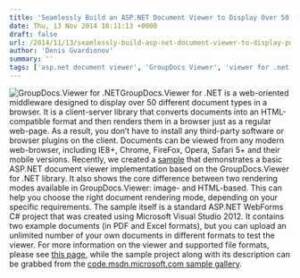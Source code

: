 ```yaml
---
title: 'Seamlessly Build an ASP.NET Document Viewer to Display Over 50 Types of Documents, Including PDF, Microsoft Word and Excel'
date: Thu, 13 Nov 2014 18:11:13 +0000
draft: false
url: /2014/11/13/seamlessly-build-asp-net-document-viewer-to-display-pdf-microsoft-word-and-excel/
author: 'Denis Gvardionov'
summary: ''
tags: ['asp.net document viewer', 'GroupDocs Viewer', 'viewer for .net library', 'zArchive']
---
```


![GroupDocs.Viewer for .NET](https://blog.groupdocs.com/wp-content/uploads/sites/4/2014/04/GD_VWR_NETIcon_114.png)GroupDocs.Viewer for .NET is a web-oriented middleware designed to display over 50 different document types in a browser. It is a client-server library that converts documents into an HTML-compatible format and then renders them in a browser just as a regular web-page. As a result, you don’t have to install any third-party software or browser plugins on the client. Documents can be viewed from any modern web-browser, including IE8+, Chrome, FireFox, Opera, Safari 5+ and their mobile versions. Recently, we created a [sample](https://code.msdn.microsoft.com/ASPNET-Document-Viewer-e7c2a39f) that demonstrates a basic ASP.NET document viewer implementation based on the GroupDocs.Viewer for .NET library. It also shows the core difference between two rendering modes available in GroupDocs.Viewer: image- and HTML-based. This can help you choose the right document rendering mode, depending on your specific requirements. The sample itself is a standard ASP.NET WebForms C# project that was created using Microsoft Visual Studio 2012. It contains two example documents (in PDF and Excel formats), but you can upload an unlimited number of your own documents in different formats to test the viewer. For more information on the viewer and supported file formats, please see [this page](http://groupdocs.com/dot-net/document-viewer-library), while the sample project along with its description can be grabbed from the [code.msdn.microsoft.com sample gallery](https://code.msdn.microsoft.com/ASPNET-Document-Viewer-e7c2a39f).




